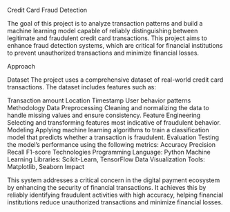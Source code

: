 Credit Card Fraud Detection

The goal of this project is to analyze transaction patterns and build a machine learning model capable of reliably distinguishing between legitimate and fraudulent credit card transactions. This project aims to enhance fraud detection systems, which are critical for financial institutions to prevent unauthorized transactions and minimize financial losses.

Approach

Dataset
The project uses a comprehensive dataset of real-world credit card transactions. The dataset includes features such as:

Transaction amount
Location
Timestamp
User behavior patterns
Methodology
Data Preprocessing
Cleaning and normalizing the data to handle missing values and ensure consistency.
Feature Engineering
Selecting and transforming features most indicative of fraudulent behavior.
Modeling
Applying machine learning algorithms to train a classification model that predicts whether a transaction is fraudulent.
Evaluation
Testing the model’s performance using the following metrics:
Accuracy
Precision
Recall
F1-score
Technologies
Programming Language: Python
Machine Learning Libraries: Scikit-Learn, TensorFlow
Data Visualization Tools: Matplotlib, Seaborn
Impact

This system addresses a critical concern in the digital payment ecosystem by enhancing the security of financial transactions. It achieves this by reliably identifying fraudulent activities with high accuracy, helping financial institutions reduce unauthorized transactions and minimize financial losses.
